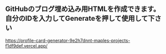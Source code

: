 ## GitHubのブログ埋め込み用HTMLを作成できます。 自分のIDを入力してGenerateを押して使用して下さい
https://profile-card-generator-9e2h7dnnt-maples-projects-f1df9def.vercel.app/
